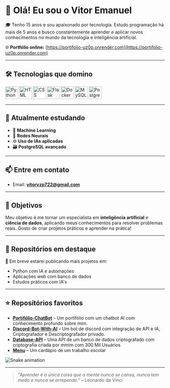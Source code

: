 # 👋 Olá! Eu sou o Vitor Emanuel

🎓 Tenho 15 anos e sou apaixonado por tecnologia. Estudo programação há mais de 5 anos e busco constantemente aprender e aplicar novos conhecimentos no mundo da tecnologia e inteligência artificial.

🌐 **Portfólio online:** [https://portifolio-uz0p.onrender.com](https://portifolio-uz0p.onrender.com)

---

## 🛠️ Tecnologias que domino

<p>
  <img src="https://cdn.jsdelivr.net/gh/devicons/devicon/icons/python/python-original.svg" height="40" alt="Python"/>
  <img src="https://cdn.jsdelivr.net/gh/devicons/devicon/icons/html5/html5-original.svg" height="40" alt="HTML"/>
  <img src="https://cdn.jsdelivr.net/gh/devicons/devicon/icons/css3/css3-original.svg" height="40" alt="CSS"/>
  <img src="https://cdn.jsdelivr.net/gh/devicons/devicon/icons/flask/flask-original.svg" height="40" alt="Flask"/>
  <img src="https://cdn.jsdelivr.net/gh/devicons/devicon/icons/docker/docker-original.svg" height="40" alt="Docker"/>
  <img src="https://cdn.jsdelivr.net/gh/devicons/devicon/icons/mysql/mysql-original.svg" height="40" alt="MySQL"/>
  <img src="https://cdn.jsdelivr.net/gh/devicons/devicon/icons/postgresql/postgresql-original.svg" height="40" alt="PostgreSQL"/>
</p>

---

## 📘 Atualmente estudando

- 🤖 **Machine Learning**  
- 🧠 **Redes Neurais**  
- ⚙️ **Uso de IAs aplicadas**  
- 🗃️ **PostgreSQL avançado**

---

## 📫 Entre em contato

- Email: **vitorvzp722@gmail.com**

---

## 🚀 Objetivos

Meu objetivo é me tornar um especialista em **inteligência artificial** e **ciência de dados**, aplicando meus conhecimentos para resolver problemas reais. Gosto de criar projetos práticos e aprender na prática!

---

## 📂 Repositórios em destaque

📌 Em breve estarei publicando mais projetos em:

- Python com IA e automações  
- Aplicações web com banco de dados  
- Estudos práticos com IA's 

---

## ⭐ Repositórios favoritos

- [**Portifólio-ChatBot**](https://github.com/Vitorvzp/Port-folio) – Um portifólio com um chatbot AI com conhecimento profundo sobre mim.
- [**Discord-Bot-With-AI**](https://github.com/Vitorvzp/DiscordBot) – Um bot de discord com integração de API e IA, Criptografador e Descriptografador privado.
- [**Database-API**](https://github.com/Vitorvzp/API) – Uma API de um banco de dados criptografado com criptografia criada por mmim com 300 Mil Usuários 
- [**Menu**](https://github.com/Vitorvzp/Gourmet) – Um cardápio de um trabalho escolar

![Snake animation](https://github.com/rafaballerini2/rafaballerini2/blob/output/github-contribution-grid-snake.svg)

---

> _"Aprender é a única coisa que a mente nunca se cansa, nunca tem medo e nunca se arrepende."_ – Leonardo da Vinci
